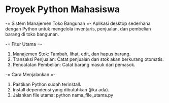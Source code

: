 # Proyek Python Mahasiswa

-= Sistem Manajemen Toko Bangunan =-
Aplikasi desktop sederhana dengan Python untuk mengelola inventaris, penjualan, dan pembelian barang di toko bangunan.

-= Fitur Utama =-
1. Manajemen Stok: Tambah, lihat, edit, dan hapus barang.
2. Transaksi Penjualan: Catat penjualan dan stok akan berkurang otomatis.
3. Pencatatan Pembelian: Catat barang masuk dari pemasok.

-= Cara Menjalankan =-
1. Pastikan Python sudah terinstall.
2. Install dependensi yang dibutuhkan (jika ada).
3. Jalankan file utama: python nama_file_utama.py